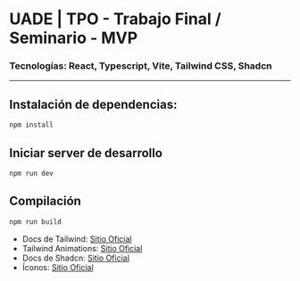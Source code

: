 # UADE | TPO - Trabajo Final / Seminario - MVP
### Tecnologías: React, Typescript, Vite, Tailwind CSS, Shadcn

---

## Instalación de dependencias:

```bash
npm install

```

## Iniciar server de desarrollo

```bash
npm run dev
```

## Compilación

```bash
npm run build
```

- Docs de Tailwind: [Sitio Oficial](https://tailwindcss.com/)
- Tailwind Animations: [Sitio Oficial](https://www.npmjs.com/package/tailwindcss-animate)
- Docs de Shadcn: [Sitio Oficial](https://ui.shadcn.com/)
- Íconos: [Sitio Oficial](https://icones.js.org/)